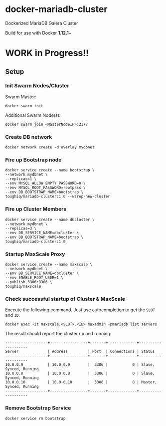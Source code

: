 # docker-mariadb-cluster
Dockerized MariaDB Galera Cluster

Build for use with Docker __1.12.1__+

# WORK in Progress!!

## Setup
### Init Swarm Nodes/Cluster

Swarm Master:
		
	docker swarm init
		
Additional Swarm Node(s):

	docker swarm join <MasterNodeIP>:2377

### Create DB network

	docker network create -d overlay mydbnet

### Fire up Bootstrap node
		
	docker service create --name bootstrap \
	--network mydbnet \
	--replicas=1 \
	--env MYSQL_ALLOW_EMPTY_PASSWORD=0 \
	--env MYSQL_ROOT_PASSWORD=rootpass \
	--env DB_BOOTSTRAP_NAME=bootstrap \
	toughiq/mariadb-cluster:1.0 --wsrep-new-cluster

### Fire up Cluster Members

	docker service create --name dbcluster \
	--network mydbnet \
	--replicas=3 \
	--env DB_SERVICE_NAME=dbcluster \
	--env DB_BOOTSTRAP_NAME=bootstrap \
	toughiq/mariadb-cluster:1.0

### Startup MaxScale Proxy

	docker service create --name maxscale \
	--network mydbnet \
	--env DB_SERVICE_NAME=dbcluster \
	--env ENABLE_ROOT_USER=1 \
	--publish 3306:3306 \
	toughiq/maxscale

### Check successful startup of Cluster & MaxScale
Execute the following command. Just use autocompletion to get the `SLOT` and `ID`.

	docker exec -it maxscale.<SLOT>.<ID> maxadmin -pmariadb list servers

The result should report the cluster up and running:

	-------------------+-----------------+-------+-------------+--------------------
	Server             | Address         | Port  | Connections | Status              
	-------------------+-----------------+-------+-------------+--------------------
	10.0.0.9           | 10.0.0.9        |  3306 |           0 | Slave, Synced, Running
	10.0.0.8           | 10.0.0.8        |  3306 |           0 | Slave, Synced, Running
	10.0.0.10          | 10.0.0.10       |  3306 |           0 | Master, Synced, Running
	-------------------+-----------------+-------+-------------+--------------------


### Remove Bootstrap Service

	docker service rm bootstrap
